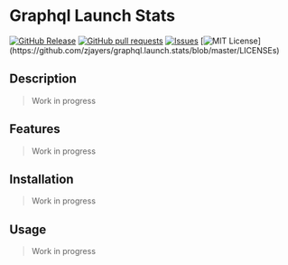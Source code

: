 # Graphql Launch Stats
[![GitHub Release](https://img.shields.io/github/release/zjayers/graphql.launch.stats.svg?style=flat)]()
[![GitHub pull requests](https://img.shields.io/github/issues-pr/zjayers/graphql.launch.stats.svg?style=flat)]()
[![Issues](https://img.shields.io/github/issues-raw/zjayers/graphql.launch.stats.svg?maxAge=25000)](https://github.com/zjayers/graphql.launch.stats/issues)
[![MIT License](https://img.shields.io/apm/l/atomic-ui.svg?)](https://github.com/zjayers/graphql.launch.stats/blob/master/LICENSEs)

## Description

> Work in progress

## Features

> Work in progress

## Installation

> Work in progress

## Usage

> Work in progress